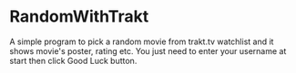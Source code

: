 # RandomWithTrakt
A simple program to pick a random movie from trakt.tv watchlist and it shows movie's poster, rating etc.
You just need to enter your username at start then click Good Luck button.

